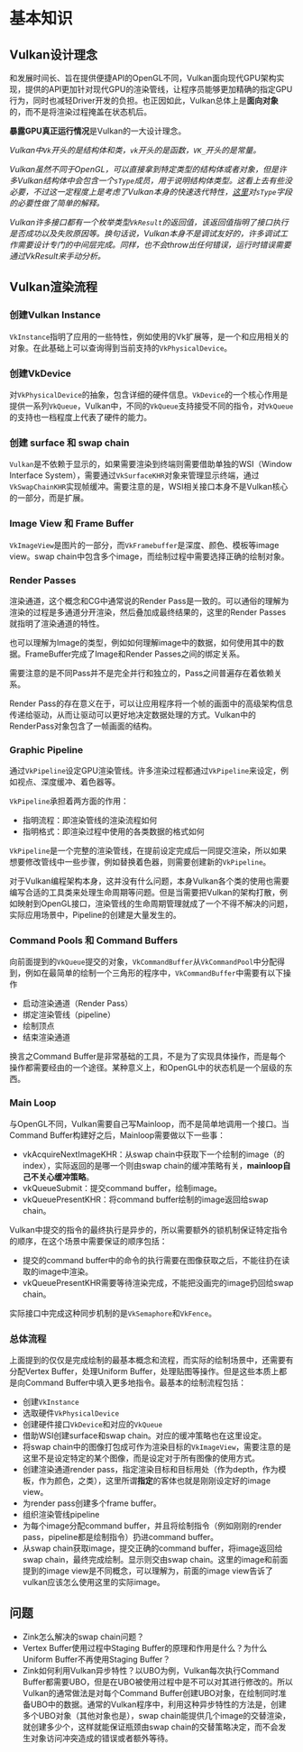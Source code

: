 # 基本知识
## Vulkan设计理念
和发展时间长、旨在提供便捷API的OpenGL不同，Vulkan面向现代GPU架构实现，提供的API更加针对现代GPU的渲染管线，让程序员能够更加精确的指定GPU行为，同时也减轻Driver开发的负担。也正因如此，Vulkan总体上是**面向对象**的，而不是将渲染过程掩盖在状态机后。

**暴露GPU真正运行情况**是Vulkan的一大设计理念。

*Vulkan中`Vk`开头的是结构体和类，`vk`开头的是函数，`VK_`开头的是常量。*

*Vulkan虽然不同于OpenGL，可以直接拿到特定类型的结构体或者对象，但是许多Vulkan结构体中会包含一个`sType`成员，用于说明结构体类型。这看上去有些没必要，不过这一定程度上是考虑了Vulkan本身的快速迭代特性，[这里](https://stackoverflow.com/questions/36347236/vulkan-what-is-the-point-of-stype-in-vkcreateinfo-structs)对`sType`字段的必要性做了简单的解释。*

*Vulkan许多接口都有一个枚举类型`VkResult`的返回值，该返回值指明了接口执行是否成功以及失败原因等。换句话说，Vulkan本身不是调试友好的，许多调试工作需要设计专门的中间层完成。同样，也不会throw出任何错误，运行时错误需要通过VkResult来手动分析。*

## Vulkan渲染流程
### 创建Vulkan Instance
`VkInstance`指明了应用的一些特性，例如使用的Vk扩展等，是一个和应用相关的对象。在此基础上可以查询得到当前支持的`VkPhysicalDevice`。

### 创建VkDevice
对`VkPhysicalDevice`的抽象，包含详细的硬件信息。`VkDevice`的一个核心作用是提供一系列`VkQueue`，Vulkan中，不同的`VkQueue`支持接受不同的指令，对`VkQueue`的支持也一档程度上代表了硬件的能力。

### 创建 surface 和 swap chain
`Vulkan`是不依赖于显示的，如果需要渲染到终端则需要借助单独的WSI（Window Interface System），需要通过`VkSurfaceKHR`对象来管理显示终端，通过`VkSwapChainKHR`实现帧缓冲。需要注意的是，WSI相关接口本身不是Vulkan核心的一部分，而是扩展。

### Image View 和 Frame Buffer
`VkImageView`是图片的一部分，而`VkFramebuffer`是深度、颜色、模板等image view。swap chain中包含多个image，而绘制过程中需要选择正确的绘制对象。

### Render Passes
渲染通道，这个概念和CG中通常说的Render Pass是一致的。可以通俗的理解为渲染的过程是多通道分开渲染，然后叠加成最终结果的，这里的Render Passes就指明了渲染通道的特性。

也可以理解为Image的类型，例如如何理解image中的数据，如何使用其中的数据。FrameBuffer完成了Image和Render Passes之间的绑定关系。

需要注意的是不同Pass并不是完全并行和独立的，Pass之间普遍存在着依赖关系。

Render Pass的存在意义在于，可以让应用程序将一个帧的画面中的高级架构信息传递给驱动，从而让驱动可以更好地决定数据处理的方式。Vulkan中的RenderPass对象包含了一帧画面的结构。

### Graphic Pipeline
通过`VkPipeline`设定GPU渲染管线。许多渲染过程都通过`VkPipeline`来设定，例如视点、深度缓冲、着色器等。

`VkPipeline`承担着两方面的作用：
- 指明流程：即渲染管线的渲染流程如何
- 指明格式：即渲染过程中使用的各类数据的格式如何

`VkPipeline`是一个完整的渲染管线，在提前设定完成后一同提交渲染，所以如果想要修改管线中一些步骤，例如替换着色器，则需要创建新的`VkPipeline`。

对于Vulkan编程架构本身，这并没有什么问题，本身Vulkan各个类的使用也需要编写合适的工具类来处理生命周期等问题。但是当需要把Vulkan的架构打散，例如映射到OpenGL接口，渲染管线的生命周期管理就成了一个不得不解决的问题，实际应用场景中，Pipeline的创建是大量发生的。

### Command Pools 和 Command Buffers
向前面提到的`VkQueue`提交的对象，`VkCommandBuffer`从`VkCommandPool`中分配得到，例如在最简单的绘制一个三角形的程序中，`VkCommandBuffer`中需要有以下操作
- 启动渲染通道（Render Pass）
- 绑定渲染管线（pipeline）
- 绘制顶点
- 结束渲染通道

换言之Command Buffer是非常基础的工具，不是为了实现具体操作，而是每个操作都需要经由的一个途径。某种意义上，和OpenGL中的状态机是一个层级的东西。

### Main Loop
与OpenGL不同，Vulkan需要自己写Mainloop，而不是简单地调用一个接口。当Command Buffer构建好之后，Mainloop需要做以下一些事：
- vkAcquireNextImageKHR：从swap chain中获取下一个绘制的image（的index），实际返回的是哪一个则由swap chain的缓冲策略有关，**mainloop自己不关心缓冲策略**。
- vkQueueSubmit：提交command buffer，绘制image。
- vkQueuePresentKHR：将command buffer绘制的image返回给swap chain。

Vulkan中提交的指令的最终执行是异步的，所以需要额外的锁机制保证特定指令的顺序，在这个场景中需要保证的顺序包括：
- 提交的command buffer中的命令的执行需要在图像获取之后，不能往扔在读取的image中渲染。
- vkQueuePresentKHR需要等待渲染完成，不能把没画完的image扔回给swap chain。

实际接口中完成这种同步机制的是`VkSemaphore`和`VkFence`。

### 总体流程
上面提到的仅仅是完成绘制的最基本概念和流程，而实际的绘制场景中，还需要有分配Vertex Buffer，处理Uniform Buffer，处理贴图等操作。但是这些本质上都是向Command Buffer中填入更多地指令。最基本的绘制流程包括：
- 创建`VkInstance`
- 选取硬件`VkPhysicalDevice`
- 创建硬件接口`VkDevice`和对应的`VkQueue`
- 借助WSI创建surface和swap chain。对应的缓冲策略也在这里设定。
- 将swap chain中的图像打包成可作为渲染目标的`VkImageView`，需要注意的是这里不是设定特定的某个图像，而是设定对于所有图像的使用方式。
- 创建渲染通道render pass，指定渲染目标和目标用处（作为depth，作为模板，作为颜色，之类），这里所谓**指定**的客体也就是刚刚设定好的image view。
- 为render pass创建多个frame buffer。
- 组织渲染管线pipeline
- 为每个image分配command buffer，并且将绘制指令（例如刚刚的render pass，pipeline都是绘制指令）扔进command buffer。
- 从swap chain获取image，提交正确的command buffer，将image返回给swap chain，最终完成绘制。显示则交由swap chain。这里的image和前面提到的image view是不同概念，可以理解为，前面的image view告诉了vulkan应该怎么使用这里的实际image。

## 问题
- Zink怎么解决的swap chain问题？
- Vertex Buffer使用过程中Staging Buffer的原理和作用是什么？为什么Uniform Buffer不再使用Staging Buffer？
- Zink如何利用Vulkan异步特性？以UBO为例，Vulkan每次执行Command Buffer都需要UBO，但是在UBO被使用过程中是不可以对其进行修改的。所以Vulkan的通常做法是对每个Command Buffer创建UBO对象，在绘制同时准备UBO中的数据。通常的Vulkan程序中，利用这种异步特性的方法是，创建多个UBO对象（其他对象也是），swap chain能提供几个image的交替渲染，就创建多少个，这样就能保证瓶颈由swap chain的交替策略决定，而不会发生对象访问冲突造成的错误或者额外等待。